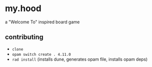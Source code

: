 # my.hood

a "Welcome To" inspired board game

## contributing

- `clone`
- `opam switch create . 4.11.0`
- `rad install` (installs dune, generates opam file, installs opam deps)
